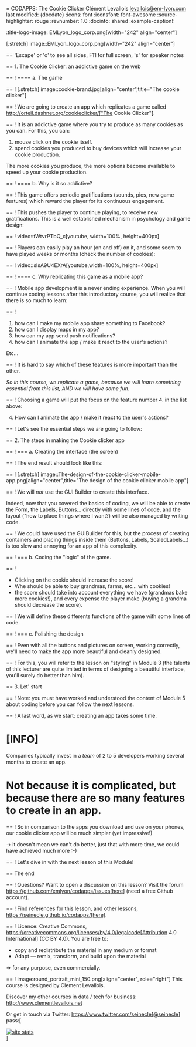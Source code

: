 = CODAPPS: The Cookie Clicker
Clément Levallois <levallois@em-lyon.com>
last modified: {docdate}
:icons: font
:iconsfont: font-awesome
:source-highlighter: rouge
:revnumber: 1.0
:docinfo: shared
:example-caption!:


:title-logo-image: EMLyon_logo_corp.png[width="242" align="center"]

[.stretch]
image::EMLyon_logo_corp.png[width="242" align="center"]




==  'Escape' or 'o' to see all sides, F11 for full screen, 's' for speaker notes

==  1. The Cookie Clicker: an addictive game on the web

==  !
==== a. The game

==  !
[.stretch]
image::cookie-brand.jpg[align="center",title="The cookie clicker"]


==  !
We are going to create an app which replicates a game called http://orteil.dashnet.org/cookieclicker/["The Cookie Clicker"].

==  !
It is an addictive game where you try to produce as many cookies as you can. For this, you can:

1. mouse click on the cookie itself.
2. spend cookies you produced to buy devices which will increase your cookie production.

The more cookies you produce, the more options become available to speed up your cookie production.

==  !
==== b. Why is it so addictive?

==  !
This game offers periodic gratifications (sounds, pics, new game features) which reward the player for its continuous engagement.

==  !
This pushes the player to continue playing, to receive new gratifications.
This is a well established mechanism in psychology and game design:

==  !
video::tWtvrPTbQ_c[youtube, width=100%, height=400px]

==  !
Players can easily play an hour (on and off) on it, and some seem to have played weeks or months (check the number of cookies):

==  !
video::sIsA9U4EXrA[youtube,width=100%, height=400px]

==  !
==== c. Why replicating this game as a mobile app?

==  !
Mobile app development is a never ending experience.
When you will continue coding lessons after this introductory course, you will realize that there is so much to learn:

==  !
1. how can I make my mobile app share something to Facebook?
2. how can I display maps in my app?
3. how can my app send push notifications?
4. how can I animate the app / make it react to the user's actions?

Etc...

==  !
It is hard to say which of these features is more important than the other.

*So in this course, we replicate a game, because we will learn something essential from this list, AND we will have some fun.*

==  !
Choosing a game will put the focus on the feature number 4. in the list above:

 4. How can I animate the app / make it react to the user's actions?

==  !
Let's see the essential steps we are going to follow:

==  2. The steps in making the Cookie clicker app

==  !
=== a. Creating the interface (the screen)

==  !
The end result should look like this:

==  !
[.stretch]
image::The-design-of-the-cookie-clicker-mobile-app.png[align="center",title="The design of the cookie clicker mobile app"]


==  !
We will *not* use the GUI Builder to create this interface.

Indeed, now that you covered the basics of coding, we will be able to create the Form, the Labels, Buttons... directly with some lines of code, and the layout ("how to place things where I want?) will be also managed by writing code.

==  !
We could have used the GUIBuilder for this, but the process of creating containers and placing things inside them (Buttons, Labels, ScaledLabels...) is too slow and annoying for an app of this complexity.

==  !
=== b. Coding the "logic" of the game.

==  !
- Clicking on the cookie should increase the score!
- Whe should be able to buy grandmas, farms, etc... with cookies!
- the score should take into account everything we have (grandmas bake more cookies!), and every expense the player make (buying a grandma should decrease the score).

==  !
We will define these differents functions of the game with some lines of code.

==  !
=== c. Polishing the design

==  !
Even with all the buttons and pictures on screen, working correctly, we'll need to make the app more beautiful and cleanly designed.

==  !
For this, you will refer to the lesson on "styling" in Module 3 (the talents of this lecturer are quite limited in terms of designing a beautiful interface, you'll surely do better than him).

==  3. Let' start

==  !
Note: you must have worked and understood the content of Module 5 about coding before you can follow the next lessons.

==  !
A last word, as we start: creating an app takes some time.

[INFO]
====
Companies typically invest in a *team* of 2 to 5 developers working several months to create an app.

Not because it is complicated, but because there are so many features to create in an app.
====

==  !
So in comparison to the apps you download and use on your phones, our cookie clicker app will be much simpler (yet impressive!)

-> it doesn't mean we can't do better, just that with more time, we could have achieved much more :-)

==  !
Let's dive in with the next lesson of this Module!

==  The end

==  !
Questions? Want to open a discussion on this lesson? Visit the forum https://github.com/emlyon/codapps/issues[here] (need a free Github account).

==  !
Find references for this lesson, and other lessons, https://seinecle.github.io/codapps/[here].

==  !
Licence: Creative Commons, https://creativecommons.org/licenses/by/4.0/legalcode[Attribution 4.0 International] (CC BY 4.0).
You are free to:

- copy and redistribute the material in any medium or format
- Adapt — remix, transform, and build upon the material

=> for any purpose, even commercially.

==  !
image:round_portrait_mini_150.png[align="center", role="right"]
This course is designed by Clement Levallois.

Discover my other courses in data / tech for business: http://www.clementlevallois.net

Or get in touch via Twitter: https://www.twitter.com/seinecle[@seinecle]
pass:[    <!-- Start of StatCounter Code for Default Guide -->
    <script type="text/javascript">
        var sc_project = 11592657;
        var sc_invisible = 1;
        var sc_security = "11592657";
        var scJsHost = (("https:" == document.location.protocol) ?
            "https://secure." : "http://www.");
        document.write("<sc" + "ript type='text/javascript' src='" +
            scJsHost +
            "statcounter.com/counter/counter.js'></" + "script>");
    </script>
    <noscript><div class="statcounter"><a title="site stats"
    href="http://statcounter.com/" target="_blank"><img
    class="statcounter"
    src="//c.statcounter.com/11592657/0/11592657/1/" alt="site
    stats"></a></div></noscript>
    <!-- End of StatCounter Code for Default Guide -->]
